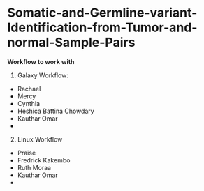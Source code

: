 # Somatic-and-Germline-variant-Identification-from-Tumor-and-normal-Sample-Pairs


**Workflow to work with**

1. Galaxy Workflow:
- Rachael 
- Mercy
- Cynthia
- Heshica Battina Chowdary
- Kauthar Omar
-  


2. Linux Workflow
- Praise 
- Fredrick Kakembo
- Ruth Moraa
- Kauthar Omar
- 


